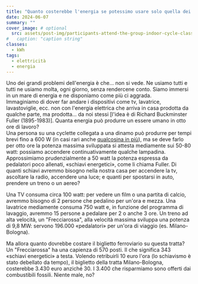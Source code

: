 ```yaml
---
title: "Quanto costerebbe l'energia se potessimo usare solo quella dei nostri muscoli?"
date: 2024-06-07
summary: ""
cover_image: # optional
  src: assets/post-img/participants-attend-the-group-indoor-cycle-class-at-4ac40f_d2qzgf
#   caption: "caption string"
classes:
  - kWh
tags:
  - elettricità
  - energia
---
```


Uno dei grandi problemi dell'energia è che... non si vede. Ne usiamo tutti e tutti ne usiamo molta, ogni giorno, senza rendercene conto. Siamo immersi in un mare di energia e ne disponiamo come più ci aggrada.  
Immaginiamo di dover far andare i dispositivi come tv, lavatrice, lavastoviglie, ecc. non con l'energia elettrica che arriva in casa prodotta da qualche parte, ma prodotta... da noi stessi \[l'idea è di Richard Buckminster Fuller (1895-1983)\]. Quanta energia può produrre un essere umano in otto ore di lavoro?  
Una persona su una cyclette collegata a una dinamo può produrre per tempi brevi fino a 600 W (in casi rari anche [qualcosina in più](/articles/autoprodurre-l-elettricita/)), ma se deve farlo per otto ore la potenza massima sviluppata si attesta mediamente sui 50-80 watt: possiamo accendere continuativamente qualche lampadina. Approssimiamo prudenzialmente a 50 watt la potenza espressa da pedalatori poco allenati, «schiavi energetici», come li chiama Fuller. Di quanti schiavi avremmo bisogno nella nostra casa per accendere la tv, ascoltare la radio, accendere una luce; e quanti per spostarsi in auto, prendere un treno o un aereo?

Una TV consuma circa 100 watt: per vedere un film o una partita di calcio, avremmo bisogno di 2 persone che pedalino per un'ora e mezza. Una lavatrice mediamente consuma 750 watt e, in funzione del programma di lavaggio, avremmo 15 persone a pedalare per 2 o anche 3 ore. Un treno ad alta velocità, un "Frecciarossa", alla velocità massima sviluppa una potenza di 9,8 MW: servono 196.000 «pedalatori» per un'ora di viaggio (es. Milano-Bologna).

Ma allora quanto dovrebbe costare il biglietto ferroviario su questa tratta? Un "Frecciarossa" ha una capienza di 570 posti. Il che significa 343 «schiavi energetici» a testa. Volendo retribuirli 10 euro l'ora (lo schiavismo è stato debellato da tempo), il biglietto della tratta Milano-Bologna, costerebbe 3.430 euro anziché 30. I 3.400 che risparmiamo sono offerti dai combustibili fossili. Niente male, no?

<!--
  created 2024-06-07 19:08:36.564281 +0200 CEST m=+0.056263626
-->